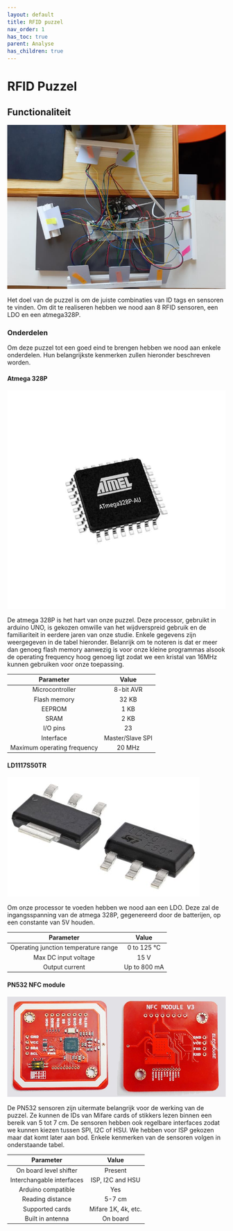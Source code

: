 ```yaml
---
layout: default
title: RFID puzzel
nav_order: 1
has_toc: true
parent: Analyse
has_children: true
---
```


# RFID Puzzel

## Functionaliteit

![Preview puzzle with arduino uno board](../Images/RFIDArduinoBoard.png)

Het doel van de puzzel is om de juiste combinaties van ID tags en sensoren te vinden. Om dit te realiseren hebben we nood aan 8 RFID sensoren, een LDO en een atmega328P.

### Onderdelen

Om deze puzzel tot een goed eind te brengen hebben we nood aan enkele onderdelen. Hun belangrijkste kenmerken zullen hieronder beschreven worden.

#### Atmega 328P

![Atmega 328P Image](../Images/atmegaimage.png)

De atmega 328P is het hart van onze puzzel. Deze processor, gebruikt in arduino UNO, is gekozen omwille van het wijdverspreid gebruik en de familiariteit in eerdere jaren van onze studie. Enkele gegevens zijn weergegeven in de tabel hieronder. Belanrijk om te noteren is dat er meer dan genoeg flash memory aanwezig is voor onze kleine programmas alsook de operating frequency hoog genoeg ligt zodat we een kristal van 16MHz kunnen gebruiken voor onze toepassing.

| Parameter                      | Value            |
| :---:                          | :---:            |
| Microcontroller                | 8-bit AVR        |
| Flash memory                   | 32 KB            |
| EEPROM                         | 1 KB             |
| SRAM                           | 2 KB             |
| I/O pins                       | 23               | 
| Interface                      | Master/Slave SPI |
| Maximum operating frequency    | 20 MHz           |

#### LD1117S50TR

![LDO Image](../Images/LDO.png)

Om onze processor te voeden hebben we nood aan een LDO. Deze zal de ingangsspanning van de atmega 328P, gegenereerd door de batterijen, op een constante van 5V houden.

| Parameter                            | Value        |
| :---:                                | :---:        |
| Operating junction temperature range | 0 to 125 °C  |
| Max DC input voltage                 | 15 V         |
| Output current                       | Up to 800 mA |

#### PN532 NFC module

![PN532 Image](../Images/PN532.png)

De PN532 sensoren zijn uitermate belangrijk voor de werking van de puzzel. Ze kunnen de IDs van Mifare cards of stikkers lezen binnen een bereik van 5 tot 7 cm. De sensoren hebben ook regelbare interfaces zodat we kunnen kiezen tussen SPI, I2C of HSU. We hebben voor ISP gekozen maar dat komt later aan bod. Enkele kenmerken van de sensoren volgen in onderstaande tabel.

| Parameter                 | Value               |
| :---:                     | :---:               |
| On board level shifter    | Present             |
| Interchangable interfaces | ISP, I2C and HSU    |
| Arduino compatible        | Yes                 |
| Reading distance          | 5-7 cm              |
| Supported cards           | Mifare 1K, 4k, etc. |
| Built in antenna          | On board            |
